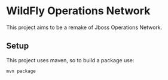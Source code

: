 WildFly Operations Network
==========================

This project aims to be a remake of Jboss Operations Network.

## Setup
This project uses maven, so to build a package use:
```
mvn package
```

